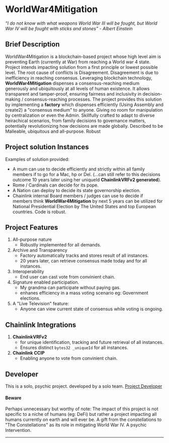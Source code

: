 # WorldWar4Mitigation
*“I do not know with what weapons World War III will be fought, but World War IV will be fought with sticks and stones” - Albert Einstein*

## Brief Description

WorldWar4Mitigation is a blockchain-based project whose high level aim is preventing Earth (currently at War) from reaching a World war 4 state. Project intends impacting solution from a first principle or lowest possible level. The root cause of conflicts is Disagreement. Disagreement is due to inefficiency in reaching consensus.
Leveraging blockchain technology, **WorldWar4Mitigation** dispenses a consensus-reaching medium generously and ubiquitously at all levels of human existence. It allows transparent and tamper-proof, ensuring fairness and inclusivity in decision-making / consensus-reaching processes.
The project provides this solution by implementing a **factory** which dispenses efficiently (Using Assembly and create2) a "consensus medium" to anyone. Giving no room for manipulation by centralization or even the Admin.
Skillfully crafted to adapt to diverse heirachical scenarios, from family decisions to governance matters, potentially revolutionizing how decisions are made globally. 
Described to be Malleable, ubiquitous and all-purpose. 
Robust
## Project solution Instances
Examples of solution provided:
- A mum can use to decide efficiently and strictly within all family members if to go for a Mac, hp or Del. (...can still refer to this decisions outcome 10 years later using her uniqueId **ChainlinkVRFv2 generated**).
- Rome / Cardinals can decide for its pope.
- A Nation can deploy to decide its state governorship election.
- Chainlink internal Board members / judges can use to decide if  members think **WorldWar4Mitigation**   by next 5 years can be utilized for National Presidential Election by The United States and top European countries. 
Code is robust.
## Project Features
1. All-purpose nature
    - Robustly implemented for all demands.
2. Archive and Transparency
    - Factory automatically tracks and stores result of all instances.
    - 20 years later, can retrieve consensus made today and for all instances.
3. Interoperability
    - End user can cast vote from convinient chain.
4. Signature enabled participation.
    - My grandma can participate without paying gas.
    - enhanes efficiency in a mass voting scenario eg: Government elections.
5. A "Live Television" feature:
    - Anyone can view current state of consensus while voting is ongoing.
## Chainlink Integrations
1. **ChainlinkVRFv2**
    - for unique identification, tracking and future retrieval of all instances.
    - Ensures distinct `bytes32 _uniqueId` for all instances.
2. **Chainlink CCIP**
    - Enabling anyone to vote from convinient chain.

## Developer
This is a solo, psychic project. developed by a solo team.
[Project Developer](https://twitter.com/Kodak_Rome)

#### Beware
Perhaps unnecessary but worthy of note:
The impact of this project is not specific to a niche of humans (eg: DeFi) but rather a project impacting all humans currently on earth and will ever be. 
A gift from the constellations to "The Constellations" as its role in mitigating World War IV. A psychic Intervention. 


---




